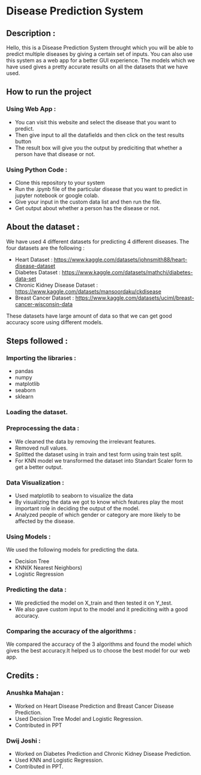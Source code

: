 # Disease Prediction System

## Description : 
Hello, this is a Disease Prediction System throught which you will be able to predict multiple diseases by giving a certain set of inputs.
You can also use this system as a web app for a better GUI experience.
The models which we have used gives a pretty accurate results on all the datasets that we have used.

## How to run the project

### Using Web App :
* You can visit this website and select the disease that you want to predict.
* Then give input to all the datafields and then click on the test results button
* The result box will give you the output by prediciting that whether a person have that disease or not.

### Using Python Code : 
* Clone this repository to your system
* Run the .ipynb file of the particular disease that you want to predict in jupyter notebook or google colab.
* Give your input in the custom data list and then run the file.
* Get output about whether a person has the disease or not.

## About the dataset :
We have used 4 different datasets for predicting 4 different diseases.
The four datasets are the following :
* Heart Dataset : https://www.kaggle.com/datasets/johnsmith88/heart-disease-dataset
* Diabetes Dataset : https://www.kaggle.com/datasets/mathchi/diabetes-data-set
* Chronic Kidney Disease Dataset : https://www.kaggle.com/datasets/mansoordaku/ckdisease
* Breast Cancer Dataset : https://www.kaggle.com/datasets/uciml/breast-cancer-wisconsin-data

These datasets have large amount of data so that we can get good accuracy score using different models.


## Steps followed :
### Importing the libraries :
* pandas 
* numpy
* matplotlib
* seaborn
* sklearn


### Loading the dataset.

### Preprocessing the data :
* We cleaned the data by removing the irrelevant features.
* Removed null values.
* Splitted the dataset using in train and test form using train test split.
* For KNN model we transformed the dataset into Standart Scaler form to get a better output.

### Data Visualization : 
* Used matplotlib to seaborn to visualize the data
* By visualizing the data we got to know which features play the most important role in deciding the output of the model.
* Analyzed people of which gender or category are more likely to be affected by the disease.

### Using Models : 
We used the following models for predicting the data.
* Decision Tree
* KNN(K Nearest Neighbors)
* Logistic Regression

### Predicting the data :
* We predictied the model on X_train and then tested it on Y_test.
* We also gave custom input to the model and it prediciting with a good accuracy.

### Comparing the accuracy of the algorithms : 
We compared the accuracy of the 3 algorithms and found the model which gives the best accuracy.It helped us to choose the best model for our web app.


## Credits :
### Anushka Mahajan :
* Worked on Heart Disease Prediction and Breast Cancer Disease Prediction.
* Used Decision Tree Model and Logistic Regression.
* Contributed in PPT

### Dwij Joshi :
* Worked on Diabetes Prediction and Chronic Kidney Disease Prediction.
* Used KNN and Logistic Regression.
* Contributed in PPT.





